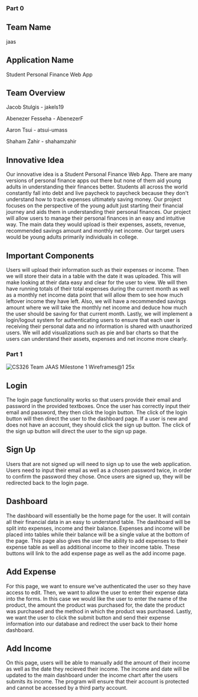 ### Part 0

## Team Name
jaas

## Application Name
Student Personal Finance Web App

## Team Overview
Jacob Stulgis - jakels19

Abenezer Fesseha - AbenezerF

Aaron Tsui - atsui-umass

Shaham Zahir - shahamzahir

## Innovative Idea
Our innovative idea is a Student Personal Finance Web App. There are many versions of personal finance apps out there but none of them aid young adults in understanding their finances better. Students all across the world constantly fall into debt and live paycheck to paycheck because they don't understand how to track expenses ultimately saving money. Our project focuses on the perspective of the young adult just starting their financial journey and aids them in understanding their personal finances. Our project will allow users to manage their personal finances in an easy and intuitive way. The main data they would upload is their expenses, assets, revenue, recommended savings amount and monthly net income. Our target users would be young adults primarily individuals in college. 

## Important Components
Users will upload their information such as their expenses or income. Then we will store their data in a table with the date it was uploaded. This will make looking at their data easy and clear for the user to view. We will then have running totals of their total expenses during the current month as well as a monthly net income data point that will allow them to see how much leftover income they have left. Also, we will have a recommended savings amount where we will take the monthly net income and deduce how much the user should be saving for that current month. Lastly, we will implement a login/logout system for authenticating users to ensure that each user is receiving their personal data and no information is shared with unauthorized users. We will add visualizations such as pie and bar charts so that the users can understand their assets, expenses and net income more clearly.

### Part 1
![CS326 Team JAAS Milestone 1 Wireframes@1 25x](https://user-images.githubusercontent.com/61201778/159808643-890768ab-e0ee-405c-8f60-7d9a59e201b4.png)

## Login
The login page functionality works so that users provide their email and password in the provided textboxes. Once the user has correctly input their email and password, they then click the login button. The click of the login button will then direct the user to the dashboard page. If a user is new and does not have an account, they should click the sign up button. The click of the sign up button will direct the user to the sign up page.

## Sign Up
Users that are not signed up will need to sign up to use the web application. Users need to input their email as well as a chosen password twice, in order to confirm the password they chose. Once users are signed up, they will be redirected back to the login page.

## Dashboard
The dashboard will essentially be the home page for the user. It will contain all their financial data in an easy to understand table. The dashboard will be split into expenses, income and their balance. Expenses and income will be placed into tables while their balance will be a single value at the bottom of the page. This page also gives the user the ability to add expenses to their expense table as well as additional income to their income table. These buttons will link to the add expense page as well as the add income page. 


## Add Expense
For this page, we want to ensure we've authenticated the user so they have access to edit. Then, we want to allow the user to enter their expense data into the forms. In this case we would like the user to enter the name of the product, the amount the product was purchased for, the date the product was purchased and the method in which the product was purchased. Lastly, we want the user to click the submit button and send their expense information into our database and redirect the user back to their home dashboard.

## Add Income
On this page, users will be able to manually add the amount of their income as well as the date they recieved their income. The income and date will be updated to the main dashboard under the income chart after the users submits its income. The program will ensure that their account is protected and cannot be accessed by a third party account.
